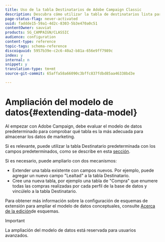 ```yaml
---
title: Uso de la tabla Destinatarios de Adobe Campaign Classic
description: Descubra cómo utilizar la tabla de destinatarios lista para usar en Adobe Campaign Classic al diseñar su modelo de datos.
page-status-flag: never-activated
uuid: faddde15-59a1-4d2c-8303-5b3e470a0c51
contentOwner: sauviat
products: SG_CAMPAIGN/CLASSIC
audience: configuration
content-type: reference
topic-tags: schema-reference
discoiquuid: 5957b39e-c2c6-40a2-b81a-656e9ff7989c
index: y
internal: n
snippet: y
translation-type: tm+mt
source-git-commit: 65affa58a66090c3bffc837fdbd85aa46338bd3e

---
```



# Ampliación del modelo de datos{#extending-data-model}

Al empezar con Adobe Campaign, debe evaluar el modelo de datos predeterminado para comprobar qué tabla es la más adecuada para almacenar los datos de marketing.

Si es relevante, puede utilizar la tabla Destinatario predeterminada con los campos predeterminados, como se describe en esta [sección](../../configuration/using/default-recipient-table.md).

Si es necesario, puede ampliarlo con dos mecanismos:

* Extender una tabla existente con campos nuevos. Por ejemplo, puede agregar un nuevo campo &quot;Lealtad&quot; a la tabla Destinatario.
* Cree una nueva tabla, por ejemplo una tabla de &quot;Compra&quot; que enumere todas las compras realizadas por cada perfil de la base de datos y vincúlelo a la tabla Destinatario.

Para obtener más información sobre la configuración de esquemas de extensión para ampliar el modelo de datos conceptuales, consulte [Acerca de la edición](../../configuration/using/about-schema-edition.md)de esquemas.

>[!IMPORTANT]
>
>La ampliación del modelo de datos está reservada para usuarios avanzados.
